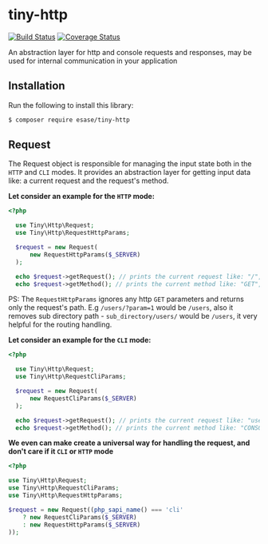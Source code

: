 # tiny-http

[![Build Status](https://travis-ci.com/esase/tiny-http.svg?branch=master)](https://travis-ci.com/github/esase/tiny-http/builds)
[![Coverage Status](https://coveralls.io/repos/github/esase/tiny-http/badge.svg?branch=master)](https://coveralls.io/github/esase/tiny-http?branch=master)

An abstraction layer for http and console requests and responses, may be used for internal communication in your application

## Installation

Run the following to install this library:

```bash
$ composer require esase/tiny-http
```

## Request

The Request object is responsible for managing the input state both in the `HTTP` and `CLI` modes. 
It provides an abstraction layer for getting input data like: a current request and the request's method. 

**Let consider an example for the `HTTP` mode:**

```php
<?php 

  use Tiny\Http\Request;
  use Tiny\Http\RequestHttpParams;

  $request = new Request(
      new RequestHttpParams($_SERVER)
  );

  echo $request->getRequest(); // prints the current request like: "/", "/users", "/documents/view", etc
  echo $request->getMethod(); // prints the current method like: "GET", "POST", "DELETE", etc
```

PS: The `RequestHttpParams` ignores any http `GET` parameters and returns only the request's path. 
E.g `/users/?param=1` would be `/users`, also it removes sub directory path - `sub_directory/users/` would be `/users`, it very
helpful for the routing handling.

**Let consider an example for the `CLI` mode:**


```php
<?php 

  use Tiny\Http\Request;
  use Tiny\Http\RequestCliParams;

  $request = new Request(
      new RequestCliParams($_SERVER)
  );

  echo $request->getRequest(); // prints the current request like: "users", "user import 1", etc
  echo $request->getMethod(); // prints the current method like: "CONSOLE"
```

**We even can make create a universal way for handling the request, and don't care if it `CLI` or `HTTP` mode**

```php
<?php 

use Tiny\Http\Request;
use Tiny\Http\RequestCliParams;
use Tiny\Http\RequestHttpParams;

$request = new Request((php_sapi_name() === 'cli' 
    ? new RequestCliParams($_SERVER) 
    : new RequestHttpParams($_SERVER)
));
```
